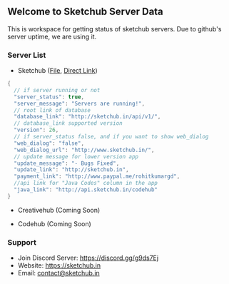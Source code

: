 ## Welcome to Sketchub Server Data
This is workspace for getting status of sketchub servers. Due to github's server uptime, we are using it. 

### Server List
- Sketchub ([File](https://github.com/sketchub-official/server_data/blob/master/sketchub.json), [Direct Link](https://sketchub-official.github.io/server_data/sketchub.json))
```java
{
  // if server running or not 
  "server_status": true,
  "server_message": "Servers are running!",
  // root link of database
  "database_link": "http://sketchub.in/api/v1/",
  // database_link supported version
  "version": 26,
  // if server_status false, and if you want to show web_dialog
  "web_dialog": "false",
  "web_dialog_url": "http://www.sketchub.in/",
  // update message for lower version app
  "update_message": "- Bugs Fixed",
  "update_link": "http://sketchub.in",
  "payment_link": "http://www.paypal.me/rohitkumargd",
  //api link for "Java Codes" column in the app
  "java_link": "http://api.sketchub.in/codehub"
}
```
- Creativehub (Coming Soon)

- Codehub (Coming Soon)

### Support
- Join Discord Server: https://discord.gg/g9ds7Ej
- Website: https://sketchub.in
- Email: contact@sketchub.in
